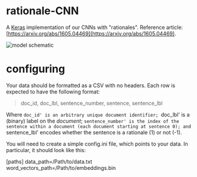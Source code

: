 # rationale-CNN
A [Keras](http://keras.io/) implementation of our CNNs with "rationales". Reference article: [https://arxiv.org/abs/1605.04469](https://arxiv.org/abs/1605.04469).

![model schematic](https://raw.githubusercontent.com/bwallace/rationale-CNN/master/figures/rationale-CNN-figure.png)

# configuring
Your data should be formatted as a CSV with no headers. Each row is expected to have the following format: 

> doc_id, doc_lbl, sentence_number, sentence, sentence_lbl

Where `doc_id' is an arbitrary unique document identifier; `doc_lbl' is a (binary) label on the *document*; `sentence_number' is the index of the sentence within a document (each document starting at sentence 0); and `sentence_lbl' encodes whether the sentence is a rationale (1) or not (-1).

You will need to create a simple config.ini file, which points to your data. In particular, it should look like this:

[paths]
data_path=/Path/to/data.txt
word_vectors_path=/Path/to/embeddings.bin




